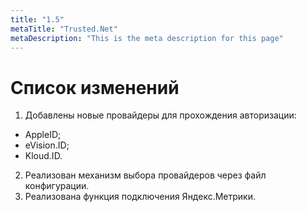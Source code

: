 ```yaml
---
title: "1.5"
metaTitle: "Trusted.Net"
metaDescription: "This is the meta description for this page"
---
```


# Список изменений

1.  Добавлены новые провайдеры для прохождения авторизации:
-	AppleID;
-	eVision.ID;
-	Kloud.ID.

2. Реализован механизм выбора провайдеров через файл конфигурации.
3. Реализована функция подключения Яндекс.Метрики.
 


